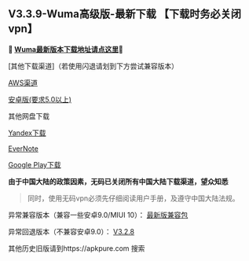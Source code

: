 ## V3.3.9-Wuma高级版-最新下载 【下载时务必关闭vpn】
**🔴 [Wuma最新版本下载地址请点这里](http://t.cn/EqGIHiN)🔴**


[其他下载渠道]（若使用闪退请划到下方尝试兼容版本）

[AWS渠道](https://dl0tgz6ee3upo.cloudfront.net/production/app/builds/034/006/126/original/4d007d8ff7fe30e755661cfcff7611df/wuma-git-3.3.9.apk)

[安卓版(要求5.0以上)](http://176.122.135.123/new/wuma-3.3.9-git.apk) 

其他网盘下载

[Yandex下载](https://yadi.sk/d/4D-oVtm4FOyqZg) 

[EverNote](https://www.evernote.com/shard/s633/sh/9f23ad71-f51f-4bd5-a7da-2c39424486d7/abd4f23d6a48352af08ee927a9cb408e) 

[Google Play下载](https://play.google.com/store/apps/details?id=com.muma.pn) 


**由于中国大陆的政策因素，无码已关闭所有中国大陆下载渠道，望众知悉**
> 同时，使用无码vpn必须先仔细阅读用户手册，及遵守中国大陆法规。




异常兼容版本（兼容一些安卓9.0/MIUI 10）：
[最新版兼容包](http://t.cn/EbcKWTY)

异常回退版本（不兼容安卓9.0）：
[V3.2.8](https://dl0tgz6ee3upo.cloudfront.net/production/app/builds/029/916/046/original/e3ce000a8e429b6081f5f57fa9e645fe/Wuma-git-3.2.8.apk)


其他历史旧版请到https://apkpure.com 搜索
